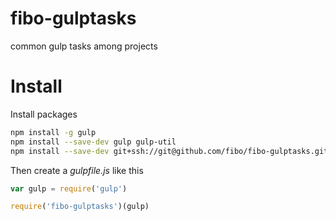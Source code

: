 fibo-gulptasks
==============

common gulp tasks among projects

# Install

Install packages

```bash
npm install -g gulp
npm install --save-dev gulp gulp-util
npm install --save-dev git+ssh://git@github.com/fibo/fibo-gulptasks.git
```

Then create a *gulpfile.js* like this

```js
var gulp = require('gulp')

require('fibo-gulptasks')(gulp)
```

